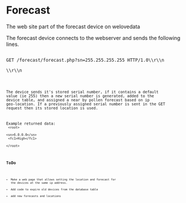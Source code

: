Forecast
========

The web site part of the forecast device on welovedata

The forecast device connects to the webserver and sends the following lines.

<code>
GET /forecast/forecast.php?sn=255.255.255.255 HTTP/1.0\\r\\n<br>
\\r\\n<br>
<code/>

The device sends it's stored serial number, if it contains a default value (ie 255) 
then a new serial number is generated, added to the device table, and assigned a 
near by pollen forecast based on ip geo-location.  If a previously assigned serial number 
is sent in the GET request then its stored location is used.

Example returned data:
<code><br>
    \<root\><br>
      \<sn\>6.0.0.0\</sn\><br>
      \<fc1\>High\</fc1\><br>
    \</root\>
<code/>


ToDo
----
- Make a web page that allows setting the location and forecast for the devices at 
the same ip address.
- Add code to expire old devices from the database table
- add new forecasts and locations
